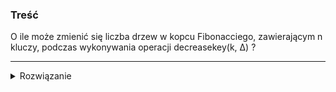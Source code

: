 ### Treść
O ile może zmienić się liczba drzew w kopcu Fibonacciego, zawierającym n kluczy, podczas
wykonywania operacji decreasekey(k, Δ) ?

------
<details><summary>Rozwiązanie</summary>
<p>
    
